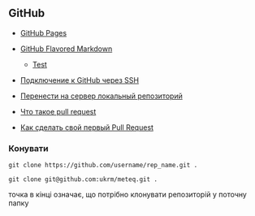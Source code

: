 ## GitHub

- [GitHub Pages](pages)

- [GitHub Flavored Markdown](gfm)
  - [Test](test)

- [Подключение к GitHub через SSH](ssh)
- [Перенести на сервер локальный репозиторий](repo2server)
- [Что такое pull request](http://ivan.rolik.name/2013/01/29/pull-request-without-fork-github/)
- [Как сделать свой первый Pull Request](https://rustycrate.ru/%D1%80%D1%83%D0%BA%D0%BE%D0%B2%D0%BE%D0%B4%D1%81%D1%82%D0%B2%D0%B0/2016/03/07/contributing.html)

### Конувати

```
git clone https://github.com/username/rep_name.git .

git clone git@github.com:ukrm/meteq.git .
```
точка в кінці означає, що потрібно клонувати репозиторій у поточну папку
